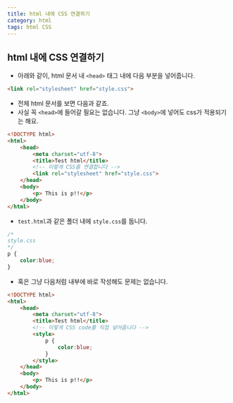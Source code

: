 ```yaml
---
title: html 내에 CSS 연결하기 
category: html
tags: html CSS
---
```


## html 내에 CSS 연결하기 

- 아래와 같이, html 문서 내 `<head>` 태그 내에 다음 부분을 넣어줍니다.

```html 
<link rel="stylesheet" href="style.css">
```

- 전체 html 문서를 보면 다음과 같죠.
- 사실 꼭 `<head>`에 들어갈 필요는 없습니다. 그냥 `<body>`에 넣어도 css가 적용되기는 해요.

```html
<!DOCTYPE html>
<html>
    <head>
        <meta charset="utf-8">
        <title>Test html</title>
        <!-- 이렇게 CSS를 연결합니다 -->
        <link rel="stylesheet" href="style.css">
    </head>
    <body>
        <p> This is p!!</p>
    </body>
</html>
```

- `test.html`과 같은 폴더 내에 `style.css`를 둡니다.

```css
/*
style.css
*/
p {
    color:blue;
}
```

- 혹은 그냥 다음처럼 내부에 바로 작성해도 문제는 없습니다.

```html
<!DOCTYPE html>
<html>
    <head>
        <meta charset="utf-8">
        <title>Test html</title>
        <!-- 이렇게 CSS code를 직접 넣어줍니다 -->
        <style>
            p {
                color:blue;
            }
        </style>
    </head>
    <body>
        <p> This is p!!</p>
    </body>
</html>
```

